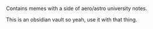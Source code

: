 Contains memes with a side of aero/astro university notes.

This is an obsidian vault so yeah, use it with that thing. 
